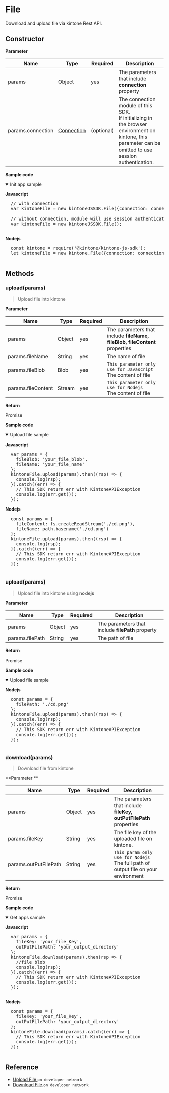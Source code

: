 # File

Download and upload file via kintone Rest API.

## Constructor

**Parameter**

| Name| Type| Required| Description |
| --- | --- | --- | --- |
| params | Object | yes | The parameters that include **connection** property
| params.connection | [Connection](../connection) | (optional) | The connection module of this SDK. <br> If initializing in the browser environment on kintone, this parameter can be omitted to use session authentication.

**Sample code**

<details class="tab-container" open>
<Summary>Init app sample</Summary>

<strong class="tab-name">Javascript</strong>

<pre class="inline-code">
  // with connection
  var kintoneFile = new kintoneJSSDK.File({connection: connection});

  // without connection, module will use session authentication of kintone
  var kintoneFile = new kintoneJSSDK.File();

</pre>

<strong class="tab-name">Nodejs</strong>

<pre class="inline-code">
  const kintone = require('@kintone/kintone-js-sdk');
  let kintoneFile = new kintone.File({connection: connection});

</pre>

</details>

## Methods

### upload(params)

> Upload file into kintone

**Parameter**

| Name| Type| Required| Description |
| --- | --- | --- | --- |
| params | Object | yes | The parameters that include **fileName, fileBlob, fileContent** properties
| params.fileName | String | yes | The name of file
| params.fileBlob | Blob | yes | `This parameter only use for Javascript` <br> The content of file
| params.fileContent | Stream | yes | `This parameter only use for Nodejs` <br> The content of file

**Return**

Promise

**Sample code**

<details class="tab-container" open>
<Summary>Upload file sample</Summary>

<strong class="tab-name">Javascript</strong>

<pre class="inline-code">
  var params = {
    fileBlob: 'your_file_blob',
    fileName: 'your_file_name'
  };
  kintoneFile.upload(params).then((rsp) => {
    console.log(rsp);
  }).catch((err) => {
    // This SDK return err with KintoneAPIException
    console.log(err.get());
  });
</pre>

<strong class="tab-name">Nodejs</strong>

<pre class="inline-code">
  const params = {
    fileContent: fs.createReadStream('./cd.png'),
    fileName: path.basename('./cd.png')
  };
  kintoneFile.upload(params).then((rsp) => {
    console.log(rsp);
  }).catch((err) => {
    // This SDK return err with KintoneAPIException
    console.log(err.get());
  });

</pre>

</details>

### upload(params)

> Upload file into kintone using <b>nodejs</b>

**Parameter**

| Name| Type| Required| Description |
| --- | --- | --- | --- |
| params | Object | yes | The parameters that include **filePath** property
| params.filePath | String | yes | The path of file

**Return**

Promise

**Sample code**

<details class="tab-container" open>
<Summary>Upload file sample</Summary>

<strong class="tab-name">Nodejs</strong>

<pre class="inline-code">
  const params = {
    filePath: './cd.png'
  };
  kintoneFile.upload(params).then((rsp) => {
    console.log(rsp);
  }).catch((err) => {
    // This SDK return err with KintoneAPIException
    console.log(err.get());
  });

</pre>

</details>

### download(params)

> Download file from kintone

**Parameter **

| Name| Type| Required| Description |
| --- | --- | --- | --- |
| params | Object | yes | The parameters that include **fileKey, outPutFilePath** properties
| params.fileKey | String | yes | The file key of the uploaded file on kintone.
| params.outPutFilePath | String | yes | `This param only use for Nodejs` <br> The full path of output file on your environment

**Return**

Promise

**Sample code**

<details class="tab-container" open>
<Summary>Get apps sample</Summary>

<strong class="tab-name">Javascript</strong>

<pre class="inline-code">
  var params = {
    fileKey: 'your_file_Key',
    outPutFilePath: 'your_output_directory'
  };
  kintoneFile.download(params).then(rsp => {
    //file blob
    console.log(rsp);
  }).catch((err) => {
    // This SDK return err with KintoneAPIException
    console.log(err.get());
  });

</pre>

<strong class="tab-name">Nodejs</strong>

<pre class="inline-code">
  const params = {
    fileKey: 'your_file_Key',
    outPutFilePath: 'your_output_directory'
  };
  kintoneFile.download(params).catch((err) => {
    // This SDK return err with KintoneAPIException
    console.log(err.get());
  });
  
</pre>

</details>

## Reference

- [Upload File ](https://developer.kintone.io/hc/en-us/articles/212494448-Upload-File)`on developer network`
- [Download File ](https://developer.kintone.io/hc/en-us/articles/212494468-Download-File)`on developer network`